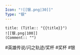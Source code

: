 ```yaml
---
Icon: "![[银.png|30]]"
Type: "银"
---
```

```ad-ed-sen-1-silver
title: (Title:: "{{title}}")
![[银.png|100]]
(Comment:: "")
```

#英雄传说/闪之轨迹/奖杯  #奖杯 #银